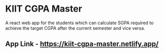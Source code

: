 # KIIT CGPA Master

A react web app for the students which can calculate SGPA required to achieve the target CGPA after the current semester and vice versa.
## App Link - https://kiit-cgpa-master.netlify.app/
